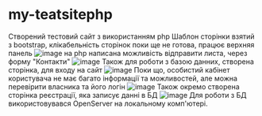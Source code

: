 # my-teatsitephp
Створений тестовий сайт з використанням php
Шаблон сторінки взятий з bootstrap, клікабельність сторінок поки ще не готова, працює верхняя панель
![image](https://user-images.githubusercontent.com/33368867/182846491-f087112c-b38f-4ce1-9ef9-456c1fe0db29.png)
на php написана можливість відправити листа, через форму "Контакти"
![image](https://user-images.githubusercontent.com/33368867/182847091-c4ee747b-0d75-4470-98a9-f986794e819b.png)
Також для роботи з базою данних, створена сторінка, для входу на сайт
![image](https://user-images.githubusercontent.com/33368867/182847257-595a1482-ea8b-4798-998a-cc13f754afed.png)
Поки що, особистий кабінет користувача не має багато інформації та можливостей, але можна перевірити власника та його логін
![image](https://user-images.githubusercontent.com/33368867/182847729-1a7333d8-2f18-402b-ba20-2ab7f28345e9.png)
Також окремо створена сторінка реєстрації, яка записує данні в БД
![image](https://user-images.githubusercontent.com/33368867/182847874-875e706d-d807-4b29-9d46-daafea9f8653.png)
Для роботи з БД використовувався OpenServer на локальному комп'ютері.
